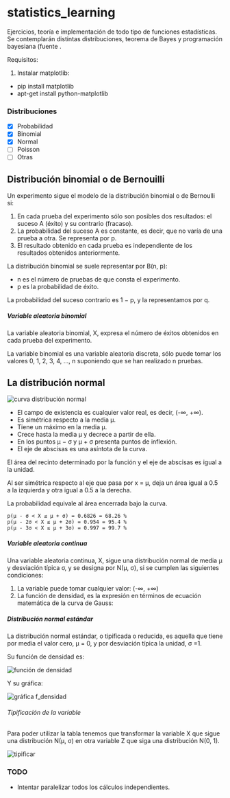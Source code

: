 # statistics_learning
Ejercicios, teoría e implementación de todo tipo de funciones estadísticas. Se contemplarán distintas distribuciones, teorema de Bayes y programación bayesiana (fuente [](http://www.vitutor.com/pro/3/b_1.html).

Requisitos:

1. Instalar matplotlib:
- pip install matplotlib
- apt-get install python-matplotlib

### Distribuciones

- [x] Probabilidad
- [x] Binomial
- [x] Normal
- [ ] Poisson
- [ ] Otras

## Distribución binomial o de Bernouilli
Un experimento sigue el modelo de la distribución binomial o de Bernoulli si:
1. En cada prueba del experimento sólo son posibles dos resultados: el suceso A (éxito) y su contrario (fracaso).
2. La probabilidad del suceso A es constante, es decir, que no varía de una prueba a otra. Se representa por p.
3. El resultado obtenido en cada prueba es independiente de los resultados obtenidos anteriormente.

La distribución binomial se suele representar por B(n, p):
* n es el número de pruebas de que consta el experimento.
* p es la probabilidad de éxito.

La probabilidad del suceso contrario es 1 − p, y la representamos por q.

##### Variable aleatoria binomial
La variable aleatoria binomial, X, expresa el número de éxitos obtenidos en cada prueba del experimento.

La variable binomial es una variable aleatoria discreta, sólo puede tomar los valores 0, 1, 2, 3, 4, ..., n suponiendo que se han realizado n pruebas.

## La distribución normal
![curva distribución normal](http://www.vitutor.co.uk/pro/5/images/1.gif)
* El campo de existencia es cualquier valor real, es decir, (-∞, +∞).
* Es simétrica respecto a la media µ.
* Tiene un máximo en la media µ.
* Crece hasta la media µ y decrece a partir de ella.
* En los puntos µ − σ y µ + σ presenta puntos de inflexión.
* El eje de abscisas es una asíntota de la curva.

El área del recinto determinado por la función y el eje de abscisas es igual a la unidad.

Al ser simétrica respecto al eje que pasa por x = µ, deja un área igual a 0.5 a la izquierda y otra igual a 0.5 a la derecha.

La probabilidad equivale al área encerrada bajo la curva.
```
p(μ - σ < X ≤ μ + σ) = 0.6826 = 68.26 %
p(μ - 2σ < X ≤ μ + 2σ) = 0.954 = 95.4 %
p(μ - 3σ < X ≤ μ + 3σ) = 0.997 = 99.7 % 
```

##### Variable aleatoria continua
Una variable aleatoria continua, X, sigue una distribución normal de media μ y desviación típica σ, y se designa por N(μ, σ), si se cumplen las siguientes condiciones:

1. La variable puede tomar cualquier valor: (-∞, +∞)
2. La función de densidad, es la expresión en términos de ecuación matemática de la curva de Gauss:

##### Distribución normal estándar
La distribución normal estándar, o tipificada o reducida, es aquella que tiene por media el valor cero, μ = 0, y por desviación típica la unidad, σ =1.

Su función de densidad es:

![función de densidad](http://www.vitutor.co.uk/pro/5/images/6.gif)

Y su gráfica:

![gráfica f_densidad](http://www.vitutor.co.uk/pro/5/images/9.gif)

###### Tipificación de la variable
Para poder utilizar la tabla tenemos que transformar la variable X que sigue una distribución N(μ, σ) en otra variable Z que siga una distribución N(0, 1).

![tipificar](http://www.vitutor.co.uk/pro/5/images/10.gif)

### TODO
* Intentar paralelizar todos los cálculos independientes.
